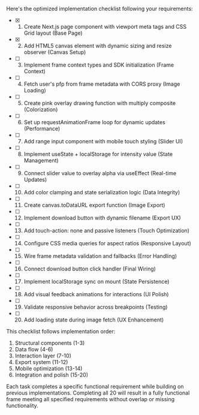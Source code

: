 Here's the optimized implementation checklist following your requirements:

- [x] 1. Create Next.js page component with viewport meta tags and CSS Grid layout (Base Page)
- [x] 2. Add HTML5 canvas element with dynamic sizing and resize observer (Canvas Setup)
- [ ] 3. Implement frame context types and SDK initialization (Frame Context)
- [ ] 4. Fetch user's pfp from frame metadata with CORS proxy (Image Loading)
- [ ] 5. Create pink overlay drawing function with multiply composite (Colorization)
- [ ] 6. Set up requestAnimationFrame loop for dynamic updates (Performance)
- [ ] 7. Add range input component with mobile touch styling (Slider UI)
- [ ] 8. Implement useState + localStorage for intensity value (State Management)
- [ ] 9. Connect slider value to overlay alpha via useEffect (Real-time Updates)
- [ ] 10. Add color clamping and state serialization logic (Data Integrity)
- [ ] 11. Create canvas.toDataURL export function (Image Export)
- [ ] 12. Implement download button with dynamic filename (Export UX)
- [ ] 13. Add touch-action: none and passive listeners (Touch Optimization)
- [ ] 14. Configure CSS media queries for aspect ratios (Responsive Layout)
- [ ] 15. Wire frame metadata validation and fallbacks (Error Handling)
- [ ] 16. Connect download button click handler (Final Wiring)
- [ ] 17. Implement localStorage sync on mount (State Persistence)
- [ ] 18. Add visual feedback animations for interactions (UI Polish)
- [ ] 19. Validate responsive behavior across breakpoints (Testing)
- [ ] 20. Add loading state during image fetch (UX Enhancement)

This checklist follows implementation order:
1. Structural components (1-3)
2. Data flow (4-6) 
3. Interaction layer (7-10)
4. Export system (11-12)
5. Mobile optimization (13-14)
6. Integration and polish (15-20)

Each task completes a specific functional requirement while building on previous implementations. Completing all 20 will result in a fully functional frame meeting all specified requirements without overlap or missing functionality.
